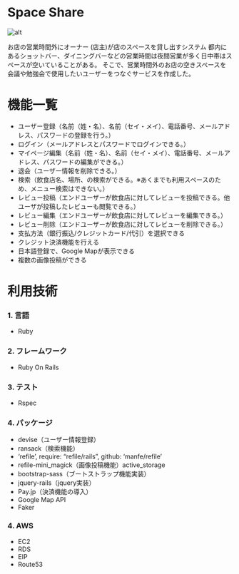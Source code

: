 # Space Share

![alt](https://user-images.githubusercontent.com/51279702/65826796-e6324680-e2c5-11e9-8ff5-26ee432995f5.png)


お店の営業時間外にオーナー (店主)が店のスペースを貸し出すシステム
都内にあるショットバー、ダイニングバーなどの営業時間は夜間営業が多く日中帯はスペースが空いていることがある。
そこで、営業時間外のお店の空きスペースを会議や勉強会で使用したいユーザーをつなぐサービスを作成した。

# 機能一覧
* ユーザー登録（名前（姓・名）、名前（セイ・メイ）、電話番号、メールアドレス、パスワードの登録を行う。）
* ログイン（メールアドレスとパスワードでログインできる。）
* マイページ編集（名前（姓・名）、名前（セイ・メイ）、電話番号、メールアドレス、パスワードの編集ができる。）
* 退会（ユーザー情報を削除できる。）
* 検索（飲食店名、場所、の検索ができる。※あくまでも利用スペースのため、メニュー検索はできない。）
* レビュー投稿（エンドユーザーが飲食店に対してレビューを投稿できる。他ユーザが投稿したレビューも閲覧できる。）
* レビュー編集（エンドユーザーが飲食店に対してレビューを編集できる。）
* レビュー削除（エンドユーザーが飲食店に対してレビューを削除できる。）
* 支払方法（銀行振込/クレジットカード/代引）を選択できる
* クレジット決済機能を行える
* 日本語登録で、Google Mapが表示できる
* 複数の画像投稿ができる

# 利用技術
### 1. 言語
- Ruby  
### 2. フレームワーク
- Ruby On Rails
### 3. テスト
- Rspec
### 4. パッケージ
- devise（ユーザー情報登録）
- ransack（検索機能）
- ‘refile’, require: “refile/rails”, github: ‘manfe/refile’
- refile-mini_magick（画像投稿機能）active_storage
- bootstrap-sass（ブートストラップ機能実装）
- jquery-rails（jquery実装）
- Pay.jp（決済機能の導入）
- Google Map API
- Faker
### 4. AWS
- EC2
- RDS
- EIP
- Route53
